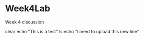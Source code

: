 # Week4Lab
Week 4 discussion

clear
echo "This is a test"
ls
echo "I need to upload this new line"


